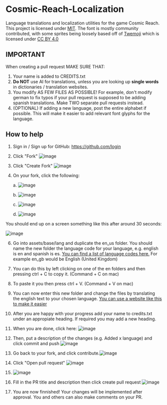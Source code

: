 # Cosmic-Reach-Localization
Language translations and localization utilities for the game Cosmic Reach. This project is licensed under [MIT](https://github.com/FinalForEach/Cosmic-Reach-Localization/blob/master/LICENSE).
The font is mostly community contributed, with some sprites being loosely based off of [Twemoji](https://github.com/twitter/twemoji) which is licensed under [CC BY 4.0](https://creativecommons.org/licenses/by/4.0/)

## IMPORTANT
When creating a pull request MAKE SURE THAT:
1) Your name is added to CREDITS.txt
2) **Do NOT** use AI for translations, unless you are looking up **single words** in dictionaries / translation websites.
3) You modify AS FEW FILES AS POSSIBLE! For example, don't modify german to fix typos if your pull request is supposed to be adding spanish translations. Make TWO separate pull requests instead.
4) (OPTIONAL) If adding a new language, post the entire alphabet if possible. This will make it easier to add relevant font glyphs for the language.

## How to help

1. Sign in / Sign up for GitHub: https://github.com/login

2. Click "Fork" ![image](https://github.com/realeatham/Cosmic-Reach-Localization/assets/136866675/c68ae3d9-b713-4f47-9bca-a11ea6dc751c)

3. Click "Create Fork" ![image](https://github.com/realeatham/Cosmic-Reach-Localization/assets/136866675/e5ca777c-c2c1-4a53-b32b-2183b7f83e7c)

4. On your fork, click the following:
   
   a.  ![image](https://github.com/realeatham/Cosmic-Reach-Localization/assets/136866675/cd5f071e-2452-4410-9d98-9c6096cb8e88)

   b. ![image](https://github.com/realeatham/Cosmic-Reach-Localization/assets/136866675/9f78c336-5e60-4787-9860-b087523e4c43) 
 
   c. ![image](https://github.com/realeatham/Cosmic-Reach-Localization/assets/136866675/703e7f15-5e55-4e0c-a648-f8a306667d20)

   d. ![image](https://github.com/realeatham/Cosmic-Reach-Localization/assets/136866675/45874fca-6f72-4e1e-95ab-4424e563e9f2)

You should end up on a screen something like this after around 30 seconds:

![image](https://github.com/realeatham/Cosmic-Reach-Localization/assets/136866675/662f7ad2-173b-4134-8e94-5a1bfe8413e2)

6. Go into assets/base/lang and duplicate the en_us folder. You should name the new folder the language code for your language, e.g. english is en and spanish is es. [You can find a list of language codes here.](https://www.fincher.org/Utilities/CountryLanguageList.shtml) For example en_gb would be English (United Kingdom)

7. You can do this by left clicking on one of the en folders and then pressing ctrl + C to copy it.    (Command + C on mac)

8. To paste it you then press ctrl + V.                                                                (Command + V on mac)

9. You can now enter this new folder and change the files by translating the english text to your chosen language. [You can use a website like this to make it easier](https://cr-translator.vercel.app/)

10. After you are happy with your progress add your name to credits.txt under an appropiate heading. If required you may add a new heading.

11. When you are done, click here: ![image](https://github.com/realeatham/Cosmic-Reach-Localization/assets/136866675/549c8e76-1551-499d-9b21-5e64283c57bc)

12. Then, put a description of the changes (e.g. Added x language) and click commit and push ![image](https://github.com/realeatham/Cosmic-Reach-Localization/assets/136866675/e865579f-a8da-4107-93c3-46b37c0db3a8)

13. Go back to your fork, and click contribute.![image](https://github.com/realeatham/Cosmic-Reach-Localization/assets/136866675/4d085048-c54c-4d5d-be48-d703d2ab1404)

14. Click "Open pull request" ![image](https://github.com/realeatham/Cosmic-Reach-Localization/assets/136866675/68b0e72d-d333-49ec-9f55-02052b4363f6)

15. ![image](https://github.com/realeatham/Cosmic-Reach-Localization/assets/136866675/33a10b0a-b21b-47f1-abbe-f1b13b64c32d)

16. Fill in the PR title and description then click create pull request ![image](https://github.com/realeatham/Cosmic-Reach-Localization/assets/136866675/8064c429-50a5-4254-9704-9d68b431f1d1)

17. You are now finnished! Your changes will be implemented after approval. You and others can also make comments on your PR.
